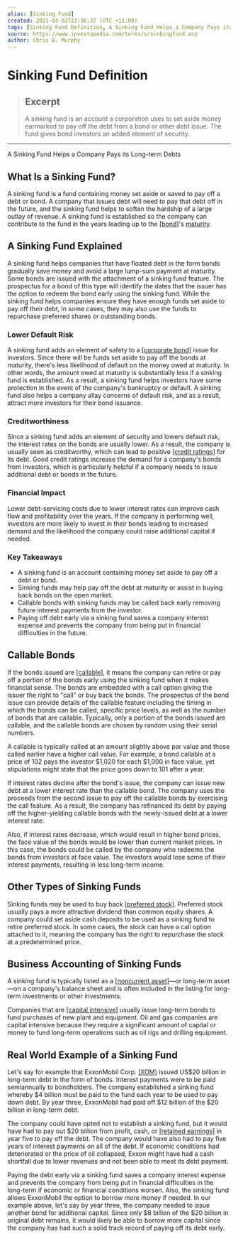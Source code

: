 ```yaml
---
alias: [Sinking Fund]
created: 2021-03-02T23:36:37 (UTC +11:00)
tags: [Sinking Fund Definition, A Sinking Fund Helps a Company Pays its Long-term Debts]
source: https://www.investopedia.com/terms/s/sinkingfund.asp
author: Chris B. Murphy
---
```


# Sinking Fund Definition

> ## Excerpt
> A sinking fund is an account a corporation uses to set aside money earmarked to pay off the debt from a bond or other debt issue. The fund gives bond investors an added element of security.

---

A Sinking Fund Helps a Company Pays its Long-term Debts
## What Is a Sinking Fund?

A sinking fund is a fund containing money set aside or saved to pay off a debt or bond. A company that issues debt will need to pay that debt off in the future, and the sinking fund helps to soften the hardship of a large outlay of revenue. A sinking fund is established so the company can contribute to the fund in the years leading up to the [[bond]](https://www.investopedia.com/terms/s/sinkablebond.asp)'s [maturity](https://www.investopedia.com/terms/m/maturitydate.asp).

## A Sinking Fund Explained

A sinking fund helps companies that have floated debt in the form bonds gradually save money and avoid a large lump-sum payment at maturity. Some bonds are issued with the attachment of a sinking fund feature. The prospectus for a bond of this type will identify the dates that the issuer has the option to redeem the bond early using the sinking fund. While the sinking fund helps companies ensure they have enough funds set aside to pay off their debt, in some cases, they may also use the funds to repurchase preferred shares or outstanding bonds.

### Lower Default Risk

A sinking fund adds an element of safety to a [[corporate bond]](https://www.investopedia.com/terms/c/corporatebond.asp) issue for investors. Since there will be funds set aside to pay off the bonds at maturity, there's less likelihood of default on the money owed at maturity. In other words, the amount owed at maturity is substantially less if a sinking fund is established. As a result, a sinking fund helps investors have some protection in the event of the company's bankruptcy or default. A sinking fund also helps a company allay concerns of default risk, and as a result, attract more investors for their bond issuance.

### Creditworthiness

Since a sinking fund adds an element of security and lowers default risk, the interest rates on the bonds are usually lower. As a result, the company is usually seen as creditworthy, which can lead to positive [[credit ratings]](https://www.investopedia.com/terms/c/creditrating.asp) for its debt. Good credit ratings increase the demand for a company's bonds from investors, which is particularly helpful if a company needs to issue additional debt or bonds in the future.

### Financial Impact

Lower debt-servicing costs due to lower interest rates can improve cash flow and profitability over the years. If the company is performing well, investors are more likely to invest in their bonds leading to increased demand and the likelihood the company could raise additional capital if needed.

### Key Takeaways

-   A sinking fund is an account containing money set aside to pay off a debt or bond.
-   Sinking funds may help pay off the debt at maturity or assist in buying back bonds on the open market.
-   Callable bonds with sinking funds may be called back early removing future interest payments from the investor.
-   Paying off debt early via a sinking fund saves a company interest expense and prevents the company from being put in financial difficulties in the future.

## Callable Bonds

If the bonds issued are [[callable]](https://www.investopedia.com/terms/c/callablebond.asp), it means the company can retire or pay off a portion of the bonds early using the sinking fund when it makes financial sense. The bonds are embedded with a call option giving the issuer the right to "call" or buy back the bonds. The prospectus of the bond issue can provide details of the callable feature including the timing in which the bonds can be called, specific price levels, as well as the number of bonds that are callable. Typically, only a portion of the bonds issued are callable, and the callable bonds are chosen by random using their serial numbers.

A callable is typically called at an amount slightly above par value and those called earlier have a higher call value. For example, a bond callable at a price of 102 pays the investor $1,020 for each $1,000 in face value, yet stipulations might state that the price goes down to 101 after a year.

If interest rates decline after the bond's issue, the company can issue new debt at a lower interest rate than the callable bond. The company uses the proceeds from the second issue to pay off the callable bonds by exercising the call feature. As a result, the company has refinanced its debt by paying off the higher-yielding callable bonds with the newly-issued debt at a lower interest rate.

Also, if interest rates decrease, which would result in higher bond prices, the face value of the bonds would be lower than current market prices. In this case, the bonds could be called by the company who redeems the bonds from investors at face value. The investors would lose some of their interest payments, resulting in less long-term income.

## Other Types of Sinking Funds

Sinking funds may be used to buy back [[preferred stock]](https://www.investopedia.com/terms/p/preferredstock.asp). Preferred stock usually pays a more attractive dividend than common equity shares. A company could set aside cash deposits to be used as a sinking fund to retire preferred stock. In some cases, the stock can have a call option attached to it, meaning the company has the right to repurchase the stock at a predetermined price.

## Business Accounting of Sinking Funds

A sinking fund is typically listed as a [[noncurrent asset]](https://www.investopedia.com/terms/n/noncurrent-assets.asp)—or long-term asset—on a company's balance sheet and is often included in the listing for long-term investments or other investments.

Companies that are [[capital intensive]](https://www.investopedia.com/terms/c/capitalintensive.asp) usually issue long-term bonds to fund purchases of new plant and equipment. Oil and gas companies are capital intensive because they require a significant amount of capital or money to fund long-term operations such as oil rigs and drilling equipment.

## Real World Example of a Sinking Fund

Let's say for example that ExxonMobil Corp. [(XOM)](https://www.investopedia.com/markets/quote?tvwidgetsymbol=xom) issued US$20 billion in long-term debt in the form of bonds. Interest payments were to be paid semiannually to bondholders. The company established a sinking fund whereby $4 billion must be paid to the fund each year to be used to pay down debt. By year three, ExxonMobil had paid off $12 billion of the $20 billion in long-term debt.

The company could have opted not to establish a sinking fund, but it would have had to pay out $20 billion from profit, cash, or [[retained earnings]](https://www.investopedia.com/terms/r/retainedearnings.asp) in year five to pay off the debt. The company would have also had to pay five years of interest payments on all of the debt. If economic conditions had deteriorated or the price of oil collapsed, Exxon might have had a cash shortfall due to lower revenues and not been able to meet its debt payment.

Paying the debt early via a sinking fund saves a company interest expense and prevents the company from being put in financial difficulties in the long-term if economic or financial conditions worsen. Also, the sinking fund allows ExxonMobil the option to borrow more money if needed. In our example above, let's say by year three, the company needed to issue another bond for additional capital. Since only $8 billion of the $20 billion in original debt remains, it would likely be able to borrow more capital since the company has had such a solid track record of paying off its debt early.
